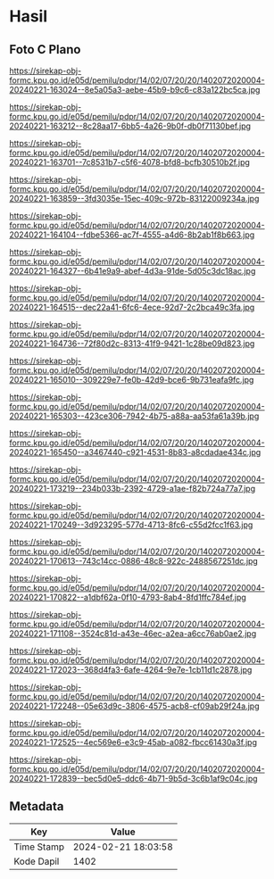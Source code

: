 # Hasil

## Foto C Plano

https://sirekap-obj-formc.kpu.go.id/e05d/pemilu/pdpr/14/02/07/20/20/1402072020004-20240221-163024--8e5a05a3-aebe-45b9-b9c6-c83a122bc5ca.jpg

https://sirekap-obj-formc.kpu.go.id/e05d/pemilu/pdpr/14/02/07/20/20/1402072020004-20240221-163212--8c28aa17-6bb5-4a26-9b0f-db0f71130bef.jpg

https://sirekap-obj-formc.kpu.go.id/e05d/pemilu/pdpr/14/02/07/20/20/1402072020004-20240221-163701--7c8531b7-c5f6-4078-bfd8-bcfb30510b2f.jpg

https://sirekap-obj-formc.kpu.go.id/e05d/pemilu/pdpr/14/02/07/20/20/1402072020004-20240221-163859--3fd3035e-15ec-409c-972b-83122009234a.jpg

https://sirekap-obj-formc.kpu.go.id/e05d/pemilu/pdpr/14/02/07/20/20/1402072020004-20240221-164104--fdbe5366-ac7f-4555-a4d6-8b2ab1f8b663.jpg

https://sirekap-obj-formc.kpu.go.id/e05d/pemilu/pdpr/14/02/07/20/20/1402072020004-20240221-164327--6b41e9a9-abef-4d3a-91de-5d05c3dc18ac.jpg

https://sirekap-obj-formc.kpu.go.id/e05d/pemilu/pdpr/14/02/07/20/20/1402072020004-20240221-164515--dec22a41-6fc6-4ece-92d7-2c2bca49c3fa.jpg

https://sirekap-obj-formc.kpu.go.id/e05d/pemilu/pdpr/14/02/07/20/20/1402072020004-20240221-164736--72f80d2c-8313-41f9-9421-1c28be09d823.jpg

https://sirekap-obj-formc.kpu.go.id/e05d/pemilu/pdpr/14/02/07/20/20/1402072020004-20240221-165010--309229e7-fe0b-42d9-bce6-9b731eafa9fc.jpg

https://sirekap-obj-formc.kpu.go.id/e05d/pemilu/pdpr/14/02/07/20/20/1402072020004-20240221-165303--423ce306-7942-4b75-a88a-aa53fa61a39b.jpg

https://sirekap-obj-formc.kpu.go.id/e05d/pemilu/pdpr/14/02/07/20/20/1402072020004-20240221-165450--a3467440-c921-4531-8b83-a8cdadae434c.jpg

https://sirekap-obj-formc.kpu.go.id/e05d/pemilu/pdpr/14/02/07/20/20/1402072020004-20240221-173219--234b033b-2392-4729-a1ae-f82b724a77a7.jpg

https://sirekap-obj-formc.kpu.go.id/e05d/pemilu/pdpr/14/02/07/20/20/1402072020004-20240221-170249--3d923295-577d-4713-8fc6-c55d2fcc1f63.jpg

https://sirekap-obj-formc.kpu.go.id/e05d/pemilu/pdpr/14/02/07/20/20/1402072020004-20240221-170613--743c14cc-0886-48c8-922c-2488567251dc.jpg

https://sirekap-obj-formc.kpu.go.id/e05d/pemilu/pdpr/14/02/07/20/20/1402072020004-20240221-170822--a1dbf62a-0f10-4793-8ab4-8fd1ffc784ef.jpg

https://sirekap-obj-formc.kpu.go.id/e05d/pemilu/pdpr/14/02/07/20/20/1402072020004-20240221-171108--3524c81d-a43e-46ec-a2ea-a6cc76ab0ae2.jpg

https://sirekap-obj-formc.kpu.go.id/e05d/pemilu/pdpr/14/02/07/20/20/1402072020004-20240221-172023--368d4fa3-6afe-4264-9e7e-1cb11d1c2878.jpg

https://sirekap-obj-formc.kpu.go.id/e05d/pemilu/pdpr/14/02/07/20/20/1402072020004-20240221-172248--05e63d9c-3806-4575-acb8-cf09ab29f24a.jpg

https://sirekap-obj-formc.kpu.go.id/e05d/pemilu/pdpr/14/02/07/20/20/1402072020004-20240221-172525--4ec569e6-e3c9-45ab-a082-fbcc61430a3f.jpg

https://sirekap-obj-formc.kpu.go.id/e05d/pemilu/pdpr/14/02/07/20/20/1402072020004-20240221-172839--bec5d0e5-ddc6-4b71-9b5d-3c6b1af9c04c.jpg


## Metadata

| Key        | Value               |
| ---------- | ------------------- |
| Time Stamp | 2024-02-21 18:03:58 |
| Kode Dapil | 1402                |



